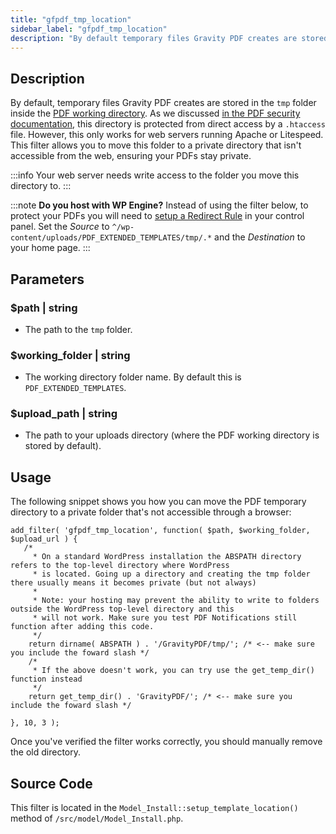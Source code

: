 ```yaml
---
title: "gfpdf_tmp_location"
sidebar_label: "gfpdf_tmp_location"
description: "By default temporary files Gravity PDF creates are stored in the tmp folder inside the PDF working directory. Change the path with this filter."
---
```


## Description 

By default, temporary files Gravity PDF creates are stored in the `tmp` folder inside the [PDF working directory](../first-custom-pdf.md#pdf-working-directory). As we discussed [in the PDF security documentation](../../users/pdf-security.md#filesystem), this directory is protected from direct access by a `.htaccess` file. However, this only works for web servers running Apache or Litespeed. This filter allows you to move this folder to a private directory that isn't accessible from the web, ensuring your PDFs stay private.

:::info
Your web server needs write access to the folder you move this directory to.
:::

:::note
**Do you host with WP Engine?** Instead of using the filter below, to protect your PDFs you will need to [setup a Redirect Rule](https://wpengine.com/support/redirect/) in your control panel. Set the *Source* to `^/wp-content/uploads/PDF_EXTENDED_TEMPLATES/tmp/.*` and the *Destination* to your home page.
::: 

## Parameters 

### $path | string
*  The path to the `tmp` folder.

### $working_folder | string
*  The working directory folder name. By default this is `PDF_EXTENDED_TEMPLATES`.

### $upload_path | string
*  The path to your uploads directory (where the PDF working directory is stored by default).

## Usage 

The following snippet shows you how you can move the PDF temporary directory to a private folder that's not accessible through a browser:

```
add_filter( 'gfpdf_tmp_location', function( $path, $working_folder, $upload_url ) {
   /*
	 * On a standard WordPress installation the ABSPATH directory refers to the top-level directory where WordPress
	 * is located. Going up a directory and creating the tmp folder there usually means it becomes private (but not always)
	 *
	 * Note: your hosting may prevent the ability to write to folders outside the WordPress top-level directory and this
	 * will not work. Make sure you test PDF Notifications still function after adding this code.
	 */
	return dirname( ABSPATH ) . '/GravityPDF/tmp/'; /* <-- make sure you include the foward slash */
	/*
	 * If the above doesn't work, you can try use the get_temp_dir() function instead
	 */
	return get_temp_dir() . 'GravityPDF/'; /* <-- make sure you include the foward slash */

}, 10, 3 );

```

Once you've verified the filter works correctly, you should manually remove the old directory.

## Source Code 

This filter is located in the `Model_Install::setup_template_location()` method of `/src/model/Model_Install.php`.
